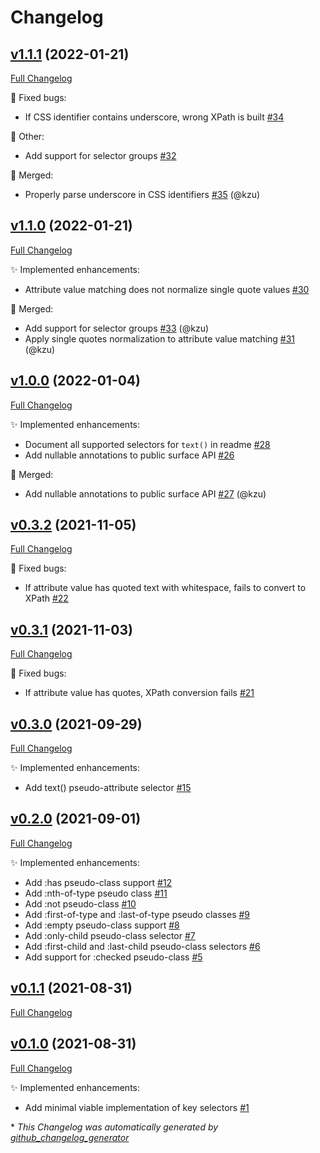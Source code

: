 # Changelog

## [v1.1.1](https://github.com/devlooped/css/tree/v1.1.1) (2022-01-21)

[Full Changelog](https://github.com/devlooped/css/compare/v1.1.0...v1.1.1)

:bug: Fixed bugs:

- If CSS identifier contains underscore, wrong XPath is built [\#34](https://github.com/devlooped/css/issues/34)

:hammer: Other:

- Add support for selector groups [\#32](https://github.com/devlooped/css/issues/32)

:twisted_rightwards_arrows: Merged:

- Properly parse underscore in CSS identifiers [\#35](https://github.com/devlooped/css/pull/35) (@kzu)

## [v1.1.0](https://github.com/devlooped/css/tree/v1.1.0) (2022-01-21)

[Full Changelog](https://github.com/devlooped/css/compare/v1.0.0...v1.1.0)

:sparkles: Implemented enhancements:

- Attribute value matching does not normalize single quote values [\#30](https://github.com/devlooped/css/issues/30)

:twisted_rightwards_arrows: Merged:

- Add support for selector groups [\#33](https://github.com/devlooped/css/pull/33) (@kzu)
- Apply single quotes normalization to attribute value matching [\#31](https://github.com/devlooped/css/pull/31) (@kzu)

## [v1.0.0](https://github.com/devlooped/css/tree/v1.0.0) (2022-01-04)

[Full Changelog](https://github.com/devlooped/css/compare/v0.3.2...v1.0.0)

:sparkles: Implemented enhancements:

- Document all supported selectors for `text()` in readme [\#28](https://github.com/devlooped/css/issues/28)
- Add nullable annotations to public surface API [\#26](https://github.com/devlooped/css/issues/26)

:twisted_rightwards_arrows: Merged:

- Add nullable annotations to public surface API [\#27](https://github.com/devlooped/css/pull/27) (@kzu)

## [v0.3.2](https://github.com/devlooped/css/tree/v0.3.2) (2021-11-05)

[Full Changelog](https://github.com/devlooped/css/compare/v0.3.1...v0.3.2)

:bug: Fixed bugs:

- If attribute value has quoted text with whitespace, fails to convert to XPath [\#22](https://github.com/devlooped/css/issues/22)

## [v0.3.1](https://github.com/devlooped/css/tree/v0.3.1) (2021-11-03)

[Full Changelog](https://github.com/devlooped/css/compare/v0.3.0...v0.3.1)

:bug: Fixed bugs:

- If attribute value has quotes, XPath conversion fails [\#21](https://github.com/devlooped/css/issues/21)

## [v0.3.0](https://github.com/devlooped/css/tree/v0.3.0) (2021-09-29)

[Full Changelog](https://github.com/devlooped/css/compare/v0.2.0...v0.3.0)

:sparkles: Implemented enhancements:

- Add text\(\) pseudo-attribute selector [\#15](https://github.com/devlooped/css/issues/15)

## [v0.2.0](https://github.com/devlooped/css/tree/v0.2.0) (2021-09-01)

[Full Changelog](https://github.com/devlooped/css/compare/v0.1.1...v0.2.0)

:sparkles: Implemented enhancements:

- Add :has pseudo-class support [\#12](https://github.com/devlooped/css/issues/12)
- Add :nth-of-type pseudo class [\#11](https://github.com/devlooped/css/issues/11)
- Add :not pseudo-class [\#10](https://github.com/devlooped/css/issues/10)
- Add :first-of-type and :last-of-type pseudo classes [\#9](https://github.com/devlooped/css/issues/9)
- Add :empty pseudo-class support [\#8](https://github.com/devlooped/css/issues/8)
- Add :only-child pseudo-class selector [\#7](https://github.com/devlooped/css/issues/7)
- Add :first-child and :last-child pseudo-class selectors [\#6](https://github.com/devlooped/css/issues/6)
- Add support for :checked pseudo-class [\#5](https://github.com/devlooped/css/issues/5)

## [v0.1.1](https://github.com/devlooped/css/tree/v0.1.1) (2021-08-31)

[Full Changelog](https://github.com/devlooped/css/compare/v0.1.0...v0.1.1)

## [v0.1.0](https://github.com/devlooped/css/tree/v0.1.0) (2021-08-31)

[Full Changelog](https://github.com/devlooped/css/compare/23dbc1d83526813ee629825930bdda91276be196...v0.1.0)

:sparkles: Implemented enhancements:

- Add minimal viable implementation of key selectors [\#1](https://github.com/devlooped/css/issues/1)



\* *This Changelog was automatically generated by [github_changelog_generator](https://github.com/github-changelog-generator/github-changelog-generator)*
